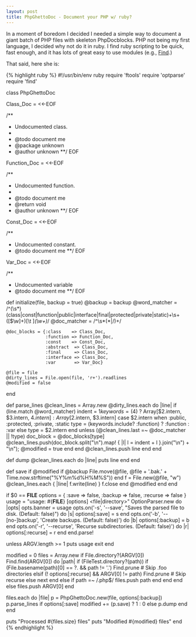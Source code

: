```yaml
---
layout: post
title: PhpGhettoDoc - Document your PHP w/ ruby?
---
```

In a moment of boredom I decided I needed a simple way to document a giant batch of PHP files with skeleton
PhpDocblocks. PHP not being my first language, I decided why not do it in ruby. I find ruby scripting to be
quick, fast enough, and it has lots of great easy to use modules (e.g., [Find][1].)

That said, here she is:

{% highlight ruby %}
#!/usr/bin/env ruby
require 'ftools'
require 'optparse'
require 'find'

class PhpGhettoDoc

  Class_Doc = <<-EOF

/**
 * Undocumented class.
 *
 * @todo document me
 * @package unknown
 * @author unknown
 **/
EOF

  Function_Doc = <<-EOF

/**
 * Undocumented function.
 *
 * @todo document me
 * @return void
 * @author unknown
 **/
EOF

  Const_Doc = <<-EOF

/**
 * Undocumented constant.
 * @todo document me
 **/
EOF

  Var_Doc = <<-EOF

/**
 * Undocumented variable
 * @todo document me
 **/
EOF

  def initialize(file, backup = true)
    @backup = backup
    @word_matcher = /^(\s*)(class|const|function|public|interface|final|protected|private|static)+\s+([$\w]+)[\t ]*(\w+)*/
    @doc_matcher = /^\s*(\*|\/)+/

    @doc_blocks = {:class    => Class_Doc,
                   :function => Function_Doc,
                   :const    => Const_Doc,
                   :abstract  => Class_Doc,
                   :final     => Class_Doc,
                   :interface => Class_Doc,
                   :var       => Var_Doc}

    @file = file
    @dirty_lines = File.open(file, 'r+').readlines
    @modified = false
  end

  def parse_lines
    @clean_lines = Array.new
    @dirty_lines.each do |line|
      if (line.match @word_matcher)
        indent = $1
        keywords = ($4) ? Array[$2.intern, $3.intern, $4.intern] : Array[$2.intern, $3.intern]
        case $2.intern
          when :public, :protected, :private, :static
            type = (keywords.include? :function) ? :function : :var
          else
            type = $2.intern
        end
        unless (@clean_lines.last =~ @doc_matcher || !type)
          doc_block = @doc_blocks[type]
          @clean_lines.push(doc_block.split("\n").map! { |l| l = indent + l }.join("\n") + "\n");
          @modified = true
        end
      end
      @clean_lines.push line
    end
  end

  def dump
    @clean_lines.each do |line|
      puts line
    end
  end

  def save
    if @modified
      if @backup
        File.move(@file, @file + '.bak.' + Time.now.strftime("%Y%m%d%H%M%S"))
      end
      f = File.new(@file, "w")
      @clean_lines.each { |line| f.write(line) }
      f.close
    end
    @modified
  end
end

if $0 == __FILE__
  options = { :save => false, :backup => false, :recurse => false }
  usage = "usage: #{__FILE__} [options] <file|directory>"
  OptionParser.new do |opts|
    opts.banner = usage
    opts.on('-s', '--save', "Saves the parsed file to disk. (Default: false)") do |s|
      options[:save] = s
    end
    opts.on('-b', '--[no-]backup', 'Create backups. (Default: false)') do |b|
      options[:backup] = b
    end
    opts.on('-r', '--recurse', 'Recurse subdirectories. (Default: false)') do |r|
      options[:recurse] = r
    end
  end.parse!

  unless ARGV.length >= 1
    puts usage
    exit
  end

  modified = 0
  files = Array.new
  if File.directory?(ARGV[0])
    Find.find(ARGV[0]) do |path|
      if (FileTest.directory?(path))
        if (File.basename(path)[0] == ?. && path != '.')
          Find.prune    # Skip .foo directories
        elsif (! options[:recurse] && ARGV[0] != path)
          Find.prune    # Skip recurse
        else
          next
        end
      else
        if path =~ /.php$/
          files.push path
        end
      end
    end
  else
    files.push ARGV[0]
  end

  files.each do |file|
    p = PhpGhettoDoc.new(file, options[:backup])
    p.parse_lines
    if options[:save]
      modified += (p.save) ? 1 : 0
    else
      p.dump
    end
  end

  puts "Processed #{files.size} files"
  puts "Modified #{modified} files"
end
{% endhighlight %}

[1]: http://ruby-doc.org/core/classes/Find.html "Ruby Find module"
